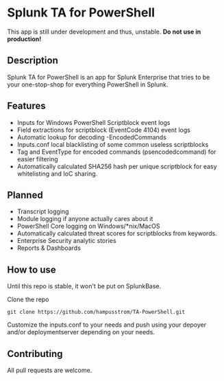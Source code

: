 # Splunk TA for PowerShell
This app is still under development and thus, unstable. 
**Do not use in production!**
## Description
Splunk TA for PowerShell is an app for Splunk Enterprise that tries to be your one-stop-shop for everything PowerShell in Splunk.

## Features
* Inputs for Windows PowerShell Scriptblock event logs
* Field extractions for scriptblock (EventCode 4104) event logs 
* Automatic lookup for decoding -EncodedCommands
* Inputs.conf local blacklisting of some common useless scriptblocks
* Tag and EventType for encoded commands (psencodedcommand) for easier filtering
* Automatically calculated SHA256 hash per unique scriptblock for easy whitelisting and IoC sharing.

## Planned
* Transcript logging
* Module logging if anyone actually cares about it
* PowerShell Core logging on Windows/*nix/MacOS
* Automatically calculated threat scores for scriptblocks from keywords. 
* Enterprise Security analytic stories
* Reports & Dashboards

## How to use
Until this repo is stable, it won't be put on SplunkBase. 

Clone the repo 

``` git clone https://github.com/hampusstrom/TA-PowerShell.git ```

Customize the inputs.conf to your needs and push using your depoyer and/or deploymentserver depending on your needs.


## Contributing
All pull requests are welcome.
